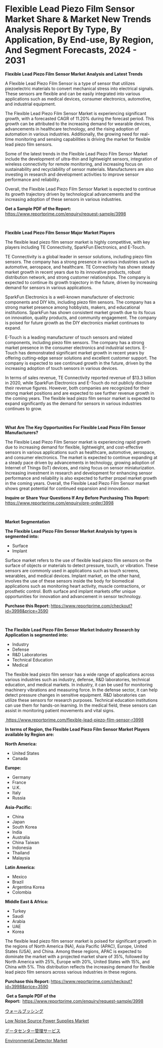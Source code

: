 <p><h1>Flexible Lead Piezo Film Sensor Market Share & Market New Trends Analysis Report By Type, By Application, By End-use, By Region, And Segment Forecasts, 2024 - 2031</h1></p><p><strong>Flexible Lead Piezo Film Sensor Market Analysis and Latest Trends</strong></p>
<p><p>A Flexible Lead Piezo Film Sensor is a type of sensor that utilizes piezoelectric materials to convert mechanical stress into electrical signals. These sensors are flexible and can be easily integrated into various applications such as medical devices, consumer electronics, automotive, and industrial equipment.</p><p>The Flexible Lead Piezo Film Sensor Market is experiencing significant growth, with a forecasted CAGR of 11.20% during the forecast period. This growth can be attributed to the increasing demand for wearable devices, advancements in healthcare technology, and the rising adoption of automation in various industries. Additionally, the growing need for real-time monitoring and sensing capabilities is driving the market for flexible lead piezo film sensors.</p><p>Some of the latest trends in the Flexible Lead Piezo Film Sensor Market include the development of ultra-thin and lightweight sensors, integration of wireless connectivity for remote monitoring, and increasing focus on sustainability and recyclability of sensor materials. Manufacturers are also investing in research and development activities to improve sensor performance and reliability.</p><p>Overall, the Flexible Lead Piezo Film Sensor Market is expected to continue its growth trajectory driven by technological advancements and the increasing adoption of these sensors in various industries.</p></p>
<p><strong>Get a Sample PDF of the Report:&nbsp;</strong> <a href="https://www.reportprime.com/enquiry/request-sample/3998">https://www.reportprime.com/enquiry/request-sample/3998</a></p>
<p>&nbsp;</p>
<p><strong>Flexible Lead Piezo Film Sensor Major Market Players</strong></p>
<p><p>The flexible lead piezo film sensor market is highly competitive, with key players including TE Connectivity, SparkFun Electronics, and E-Touch. </p><p>TE Connectivity is a global leader in sensor solutions, including piezo film sensors. The company has a strong presence in various industries such as automotive, aerospace, and healthcare. TE Connectivity has shown steady market growth in recent years due to its innovative products, robust distribution network, and strong customer relationships. The company is expected to continue its growth trajectory in the future, driven by increasing demand for sensors in various applications.</p><p>SparkFun Electronics is a well-known manufacturer of electronic components and DIY kits, including piezo film sensors. The company has a strong market presence among hobbyists, makers, and educational institutions. SparkFun has shown consistent market growth due to its focus on innovation, quality products, and community engagement. The company is poised for future growth as the DIY electronics market continues to expand.</p><p>E-Touch is a leading manufacturer of touch sensors and related components, including piezo film sensors. The company has a strong market presence in the consumer electronics and industrial sectors. E-Touch has demonstrated significant market growth in recent years by offering cutting-edge sensor solutions and excellent customer support. The company is expected to see continued growth in the future, driven by the increasing adoption of touch sensors in various devices.</p><p>In terms of sales revenue, TE Connectivity reported revenue of $13.3 billion in 2020, while SparkFun Electronics and E-Touch do not publicly disclose their revenue figures. However, both companies are recognized for their strong market positions and are expected to see further revenue growth in the coming years. The flexible lead piezo film sensor market is expected to expand significantly as the demand for sensors in various industries continues to grow.</p></p>
<p>&nbsp;</p>
<p><strong>What Are The Key Opportunities For Flexible Lead Piezo Film Sensor Manufacturers?</strong></p>
<p><p>The Flexible Lead Piezo Film Sensor market is experiencing rapid growth due to increasing demand for flexible, lightweight, and cost-effective sensors in various applications such as healthcare, automotive, aerospace, and consumer electronics. The market is expected to continue expanding at a steady pace driven by advancements in technology, growing adoption of Internet of Things (IoT) devices, and rising focus on sensor miniaturization. Increasing investment in research and development for enhancing sensor performance and reliability is also expected to further propel market growth in the coming years. Overall, the Flexible Lead Piezo Film Sensor market shows great potential for continued expansion and innovation.</p></p>
<p><strong>Inquire or Share Your Questions If Any Before Purchasing This Report:</strong> <a href="https://www.reportprime.com/enquiry/pre-order/3998">https://www.reportprime.com/enquiry/pre-order/3998</a></p>
<p>&nbsp;</p>
<p><strong>Market Segmentation</strong></p>
<p><strong>The Flexible Lead Piezo Film Sensor Market Analysis by types is segmented into:</strong></p>
<p><ul><li>Surface</li><li>Implant</li></ul></p>
<p><p>Surface market refers to the use of flexible lead piezo film sensors on the surface of objects or materials to detect pressure, touch, or vibration. These sensors are commonly used in applications such as touch screens, wearables, and medical devices. Implant market, on the other hand, involves the use of these sensors inside the body for biomedical applications such as monitoring heart activity, muscle contractions, or prosthetic control. Both surface and implant markets offer unique opportunities for innovation and advancement in sensor technology.</p></p>
<p><strong>Purchase this Report:&nbsp;</strong><a href="https://www.reportprime.com/checkout?id=3998&price=3590">https://www.reportprime.com/checkout?id=3998&price=3590</a></p>
<p>&nbsp;</p>
<p><strong>The Flexible Lead Piezo Film Sensor Market Industry Research by Application is segmented into:</strong></p>
<p><ul><li>Industry</li><li>Defense</li><li>R&D Laboratories</li><li>Technical Education</li><li>Medical</li></ul></p>
<p><p>The flexible lead piezo film sensor has a wide range of applications across various industries such as industry, defense, R&D laboratories, technical education, and medical markets. In industry, it can be used for monitoring machinery vibrations and measuring force. In the defense sector, it can help detect pressure changes in sensitive equipment. R&D laboratories can utilize these sensors for research purposes. Technical education institutions can use them for hands-on learning. In the medical field, these sensors can assist in monitoring patient movements and vital signs.</p></p>
<p><a href="https://www.reportprime.com/flexible-lead-piezo-film-sensor-r3998">&nbsp;https://www.reportprime.com/flexible-lead-piezo-film-sensor-r3998</a></p>
<p><strong>In terms of Region, the Flexible Lead Piezo Film Sensor Market Players available by Region are:</strong></p>
<p>
    <p> <strong> North America: </strong>
        <ul>
            <li>United States</li>
            <li>Canada</li>
        </ul>
        </p> 
    <p> <strong> Europe: </strong>
        <ul>
            <li>Germany</li>
            <li>France</li>
            <li>U.K.</li>
            <li>Italy</li>
            <li>Russia</li>
        </ul>
        </p> 
    <p> <strong> Asia-Pacific: </strong>
        <ul>
            <li>China</li>
            <li>Japan</li>
            <li>South Korea</li>
            <li>India</li>
            <li>Australia</li>
            <li>China Taiwan</li>
            <li>Indonesia</li>
            <li>Thailand</li>
            <li>Malaysia</li>
        </ul>
        </p> 
    <p> <strong> Latin America: </strong>
        <ul>
            <li>Mexico</li>
            <li>Brazil</li>
            <li>Argentina Korea</li>
            <li>Colombia</li>
        </ul>
        </p> 
    <p> <strong> Middle East & Africa: </strong>
        <ul>
            <li>Turkey</li>
            <li>Saudi</li>
            <li>Arabia</li>
            <li>UAE</li>
            <li>Korea</li>
        </ul>
    </p>
    </p>
<p><p>The flexible lead piezo film sensor market is poised for significant growth in the regions of North America (NA), Asia Pacific (APAC), Europe, United States (USA), and China. Among these regions, APAC is expected to dominate the market with a projected market share of 35%, followed by North America with 25%, Europe with 20%, United States with 15%, and China with 5%. This distribution reflects the increasing demand for flexible lead piezo film sensors across various industries in these regions.</p></p>
<p><strong>Purchase this Report: </strong><a href="https://www.reportprime.com/checkout?id=3998&price=3590">https://www.reportprime.com/checkout?id=3998&price=3590</a></p>
<p>&nbsp;<strong>Get a Sample PDF of the Report:&nbsp;&nbsp;</strong><a href="https://www.reportprime.com/enquiry/request-sample/3998">https://www.reportprime.com/enquiry/request-sample/3998</a></p>
<p><strong></strong></p>
<p><p><a href="https://github.com/JoanaNitzsche/Market-Research-Report-List-1/blob/main/163618073352.md">ウォールブッシング</a></p><p><a href="https://github.com/ashman753/Market-Research-Report-List-1/blob/main/low-noise-source-power-supplies-market.md">Low Noise Source Power Supplies Market</a></p><p><a href="https://github.com/KaliMetz2023/Market-Research-Report-List-1/blob/main/137640573353.md">データセンター管理サービス</a></p><p><a href="https://github.com/SashaBeier2023/Market-Research-Report-List-1/blob/main/environmental-detector-market.md">Environmental Detector Market</a></p></p>